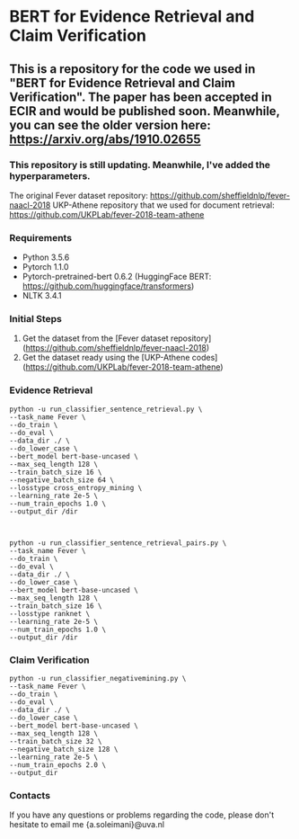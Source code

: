 # BERT for Evidence Retrieval and Claim Verification

## This is a repository for the code we used in "BERT for Evidence Retrieval and Claim Verification". The paper has been accepted in ECIR and would be published soon. Meanwhile, you can see the older version here: https://arxiv.org/abs/1910.02655

### This repository is still updating. Meanwhile, I've added the hyperparameters.

The original Fever dataset repository: https://github.com/sheffieldnlp/fever-naacl-2018
UKP-Athene repository that we used for document retrieval: https://github.com/UKPLab/fever-2018-team-athene

### Requirements
* Python 3.5.6
* Pytorch 1.1.0
* Pytorch-pretrained-bert  0.6.2 (HuggingFace BERT: https://github.com/huggingface/transformers)
* NLTK 3.4.1

### Initial Steps
1. Get the dataset from the [Fever dataset repository] (https://github.com/sheffieldnlp/fever-naacl-2018)
1. Get the dataset ready using the [UKP-Athene codes] (https://github.com/UKPLab/fever-2018-team-athene)

### Evidence Retrieval

    python -u run_classifier_sentence_retrieval.py \
    --task_name Fever \
    --do_train \
    --do_eval \
    --data_dir ./ \
    --do_lower_case \
    --bert_model bert-base-uncased \
    --max_seq_length 128 \
    --train_batch_size 16 \
    --negative_batch_size 64 \
    --losstype cross_entropy_mining \
    --learning_rate 2e-5 \
    --num_train_epochs 1.0 \
    --output_dir /dir
    

    
    python -u run_classifier_sentence_retrieval_pairs.py \
    --task_name Fever \
    --do_train \
    --do_eval \
    --data_dir ./ \
    --do_lower_case \
    --bert_model bert-base-uncased \
    --max_seq_length 128 \
    --train_batch_size 16 \
    --losstype ranknet \
    --learning_rate 2e-5 \
    --num_train_epochs 1.0 \
    --output_dir /dir


### Claim Verification

    python -u run_classifier_negativemining.py \
    --task_name Fever \
    --do_train \
    --do_eval \
    --data_dir ./ \
    --do_lower_case \
    --bert_model bert-base-uncased \
    --max_seq_length 128 \
    --train_batch_size 32 \
    --negative_batch_size 128 \
    --learning_rate 2e-5 \
    --num_train_epochs 2.0 \
    --output_dir

### Contacts
If you have any questions or problems regarding the code, please don't hesitate to email me {a.soleimani}@uva.nl
